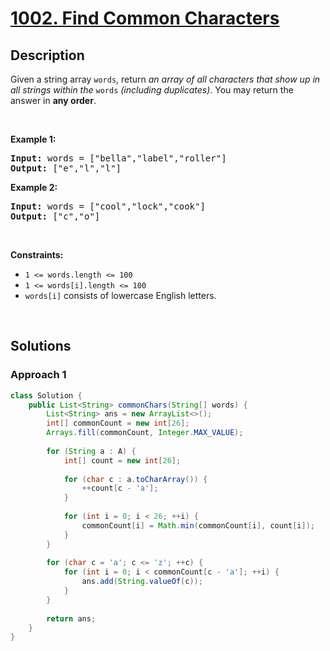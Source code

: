 # [1002. Find Common Characters](https://leetcode.com/problems/find-common-characters)

## Description

<p>Given a string array <code>words</code>, return <em>an array of all characters that show up in all strings within the </em><code>words</code><em> (including duplicates)</em>. You may return the answer in <strong>any order</strong>.</p>
<p>&nbsp;</p>

<p><strong class="example">Example 1:</strong></p>
<pre>
<strong>Input:</strong> words = ["bella","label","roller"]
<strong>Output:</strong> ["e","l","l"]
</pre>

<p><strong class="example">Example 2:</strong></p>
<pre>
<strong>Input:</strong> words = ["cool","lock","cook"]
<strong>Output:</strong> ["c","o"]
</pre>
<p>&nbsp;</p>

<p><strong>Constraints:</strong></p>
<ul>
    <li><code>1 &lt;= words.length &lt;= 100</code></li>
    <li><code>1 &lt;= words[i].length &lt;= 100</code></li>
    <li><code>words[i]</code> consists of lowercase English letters.</li>
</ul>
<p>&nbsp;</p>

## Solutions

### **Approach 1**

```java
class Solution {
    public List<String> commonChars(String[] words) {
        List<String> ans = new ArrayList<>();
        int[] commonCount = new int[26];
        Arrays.fill(commonCount, Integer.MAX_VALUE);
        
        for (String a : A) {
            int[] count = new int[26];
            
            for (char c : a.toCharArray()) {
                ++count[c - 'a'];
            }
            
            for (int i = 0; i < 26; ++i) {
                commonCount[i] = Math.min(commonCount[i], count[i]);
            }
        }
        
        for (char c = 'a'; c <= 'z'; ++c) {
            for (int i = 0; i < commonCount[c - 'a']; ++i) {
                ans.add(String.valueOf(c));
            }
        }
        
        return ans;
    }
}
```